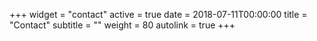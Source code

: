 +++
widget = "contact"
active = true
date = 2018-07-11T00:00:00
title = "Contact"
subtitle = ""
weight = 80
autolink = true
+++
